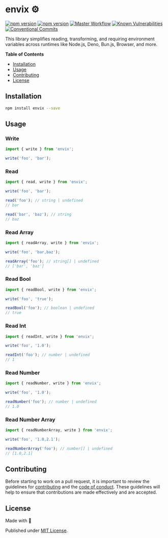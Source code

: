 # envix ⚙️

[![npm version][npm-version-src]][npm-version-href]
[![npm version][codecov-src]][codecov-href]
[![Master Workflow][workflow-src]][workflow-href]
[![Known Vulnerabilities][snyk-src]][snyk-href]
[![Conventional Commits][conventional-src]][conventional-href]


This library simplifies reading, transforming, and requiring environment variables across runtimes like Node.js, Deno, Bun.js, Browser, and more.

**Table of Contents**
- [Installation](#installation)
- [Usage](#usage)
- [Contributing](#contributing)
- [License](#license)

## Installation

```bash
npm install envix --save
```

## Usage

### Write

```typescript
import { write } from 'envix';

write('foo', 'bar');
```

### Read

```typescript
import { read, write } from 'envix';

write('foo', 'bar');

read('foo'); // string | undefined
// bar

read('bar', 'baz'); // string
// baz
```

### Read Array
```typescript
import { readArray, write } from 'envix';

write('foo', 'bar,baz');

readArray('foo'); // string[] | undefined
// ['bar', 'baz']
```

### Read Bool
```typescript
import { readBool, write } from 'envix';

write('foo', 'true');

readBool('foo'); // boolean | undefined
// true
```

### Read Int
```typescript
import { readInt, write } from 'envix';

write('foo', '1.0');

readInt('foo'); // number | undefined
// 1
```

### Read Number
```typescript
import { readNumber, write } from 'envix';

write('foo', '1.0');

readNumber('foo'); // number | undefined
// 1.0
```

### Read Number Array
```typescript
import { readNumberArray, write } from 'envix';

write('foo', '1.0,2.1');

readNumberArray('foo'); // number[] | undefined
// [1.0,2.1]
```

## Contributing

Before starting to work on a pull request, it is important to review the guidelines for
[contributing](./CONTRIBUTING.md) and the [code of conduct](./CODE_OF_CONDUCT.md).
These guidelines will help to ensure that contributions are made effectively and are accepted.

## License

Made with 💚

Published under [MIT License](./LICENSE).

[npm-version-src]: https://badge.fury.io/js/envix.svg
[npm-version-href]: https://npmjs.com/package/envix
[codecov-src]: https://codecov.io/gh/Tada5hi/envix/branch/master/graph/badge.svg?token=4KNSG8L13V
[codecov-href]: https://codecov.io/gh/Tada5hi/envix
[workflow-src]: https://github.com/Tada5hi/envix/workflows/CI/badge.svg
[workflow-href]: https://github.com/Tada5hi/envix
[snyk-src]: https://snyk.io/test/github/Tada5hi/envix/badge.svg?targetFile=package.json
[snyk-href]: https://snyk.io/test/github/Tada5hi/envix?targetFile=package.json
[conventional-src]: https://img.shields.io/badge/Conventional%20Commits-1.0.0-%23FE5196?logo=conventionalcommits&logoColor=white
[conventional-href]: https://conventionalcommits.org
